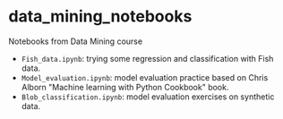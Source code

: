 # data_mining_notebooks
Notebooks from Data Mining course

* `Fish_data.ipynb`: trying some regression and classification with Fish data.
* `Model_evaluation.ipynb`: model evaluation practice based on Chris Alborn "Machine learning with Python Cookbook" book.
* `Blob_classification.ipynb`: model evaluation exercises on synthetic data. 
